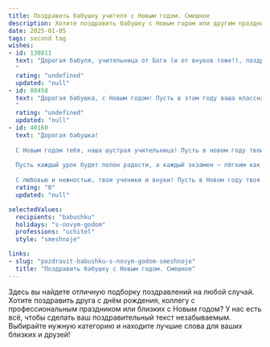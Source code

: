 ```yaml
---
title: Поздравить бабушку учителя с Новым годом. Смешное
description: Хотите поздравить бабушку с Новым годом или другим праздником? Наш ИИ создаст незабываемое поздравление, а вы обязательно выделитесь среди других.  
date: 2025-01-05
tags: second tag
wishes:
- id: 130811
  text: "Дорогая бабуля, учительница от Бога (и от внуков тоже!), поздравляю тебя с Новым годом!  Желаю, чтобы в новом году твоя пенсия росла быстрее, чем цены в магазинах, а здоровье было крепче, чем твои контрольные по математике! Пусть все твои ученики (даже самые непоседливые) станут примерными и послушными, а ты – получаешь заслуженный отдых с мешком подарков и без горы проверочных работ! С Новым годом!
  "
  rating: "undefined"
  updated: "null"
- id: 80458
  text: "Дорогая бабушка, с Новым годом! Пусть в этом году ваша классная работа приносит вам не только отличные оценки, но и море улыбок от учеников, а деду Мороз подарит вам не только сладкий подарок, но и пару новых учебников с золотыми буквами! 😊🎄🎉
  "
  rating: "undefined"
  updated: "null"
- id: 40160
  text: "Дорогая бабушка!
  
  С Новым годом тебя, наша шустрая учительница! Пусть в новом году твои уроки будут такими же увлекательными, как чтение списков учётов на переменке! Желаю, чтобы ученики слушали тебя, как самые умные коты за рыбу, и чтобы твои попытки отобрать гаджеты у внуков заканчивались не менее успешно, чем контрольные работы по математике — с отличными результатами.
  
  Пусть каждый урок будет полон радости, а каждый экзамен — лёгким как праздничный пирог! Желаю, чтобы каждый день приносил смех, счастье, и чтобы за угощениями на новогоднем столе всегда оставалось место для твоих любимых кексов.
  
  С любовью и нежностью, твои ученики и внуки! Пусть в Новом году твоя жизнь будет яркой, как красная ручка на контрольной!"
  rating: "0"
  updated: "null"

selectedValues:
  recipients: "babushku"
  holidays: "s-novym-godom"
  professions: "uchitel"
  style: "smeshnoje"

links:
- slug: "pozdravit-babushku-s-novym-godom-smeshnoje"
  title: "Поздравить бабушку с Новым годом. Смешное"
---
```


Здесь вы найдете отличную подборку поздравлений на любой случай. 
Хотите поздравить друга с днём рождения, коллегу с профессиональным праздником или близких с Новым годом? У нас есть всё, чтобы сделать ваш поздравительный текст незабываемым. Выбирайте нужную категорию и находите лучшие слова для ваших близких и друзей!
